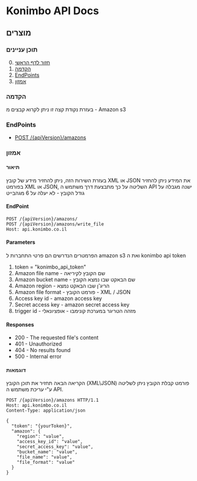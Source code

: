 
# Konimbo API Docs
## מוצרים
### תוכן עניינים
0. [חזור לדף הראשי](https://github.com/heimanmorad/konimbo-api-docs)
1. [הקדמה](#user-content-הקדמה)
2. [EndPoints](#user-content-endpoints)
3. [אמזון](#user-content-אמזון)

### הקדמה
בעזרת נקודת קצה זו ניתן לקרוא קבצים מ - Amazon s3
### EndPoints
* [POST /{apiVersion}/amazons](#user-content-קריאת-קובץ)

### אמזון
#### תיאור
בעזרת השירות הזה, ניתן להחזיר מידע של קובץ XML או JSON
את המידע ניתן להחזיר בפורמט XML או JSON, השליטה על כך מתבצעת דרך משתמש ה API
ישנה מגבלה על גודל הקובץ - לא יעלה על 6 מגהבייט
#### EndPoint
```
POST /{apiVersion}/amazons/
POST /{apiVersion}/amazons/write_file
Host: api.konimbo.co.il
```

#### Parameters
הפרמטרים הנדרשים הם פרטי התחברות ל amazon s3 ואת ה konimbo api token
1. token = "konimbo_api_token"
2. Amazon file name - שם הקובץ לקיריאה
3. Amazon bucket name - שם הבאקט שבו נמצא הקובץ
4. Amazon region - הריג'ן שבו הבאקט נמצא
5. Amazon file format - פורמט הקובץ - XML / JSON
6. Access key id - amazon access key 
7. Secret access key - amazon secret access key
8. trigger id - מזהה הטריגר במערכת קונימבו - אופציונאלי


#### Responses
* 200 - The requested file's content
* 401 - Unauthorized
* 404 - No results found
* 500 - Internal error

#### דוגמאות
הקריאה הבאה תחזיר את תוכן הקובץ (XML\JSON)
פורמט קבלת הקובץ ניתן לשליטה ע"י עריכת משתמש ה API.

```
POST /{apiVersion}/amazons HTTP/1.1
Host: api.konimbo.co.il
Content-Type: application/json

{
  "token": "{yourToken}",
  "amazon": {
    "region": "value",
    "access_key_id": "value",
    "secret_access_key": "value",
    "bucket_name": "value",
    "file_name": "value",
    "file_format": "value"
  }
}
```


